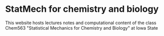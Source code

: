 StatMech for chemistry and biology
============================

This website hosts lectures notes and computational content of the class Chem563 "Statistical Mechanics for Chemistry and Biology" at Iowa State
